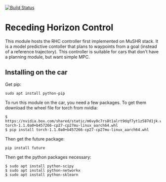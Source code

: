 [![Build Status](https://dev.azure.com/prl-mushr/mushr_rhc/_apis/build/status/prl-mushr.mushr_rhc?branchName=master)](https://dev.azure.com/prl-mushr/mushr_rhc/_build/latest?definitionId=1&branchName=master)

# Receding Horizon Control

This module hosts the RHC controller first implemented on MuSHR stack. It is a model predictive contoller that plans to waypoints from a goal (instead of a reference trajectory). This controller is suitable for cars that don't have a planning module, but want simple MPC.

## Installing on the car
Get pip:
```
sudo apt install python-pip
```
To run this module on the car, you need a few packages. To get them download the wheel file for torch from nvidia:
```
$ https://nvidia.box.com/shared/static/m6vy0c7rs8t1alrt9dqf7yt1z587d1jk.whl torch-1.1.0a0+b457266-cp27-cp27mu-linux_aarch64.whl
$ pip install torch-1.1.0a0+b457266-cp27-cp27mu-linux_aarch64.whl
```
Then get the future package:
```
pip install future
```
Then get the python packages necessary:
```
$ sudo apt install python-scipy
$ sudo apt install python-networkx
$ sudo apt install python-sklearn
```
